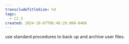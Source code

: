```yaml
---
transcludeTitleSize: h4
tags:
  - C2.3
created: 2024-10-07T06:40:29.000-0400
---
```

use standard procedures to back up and archive user files.